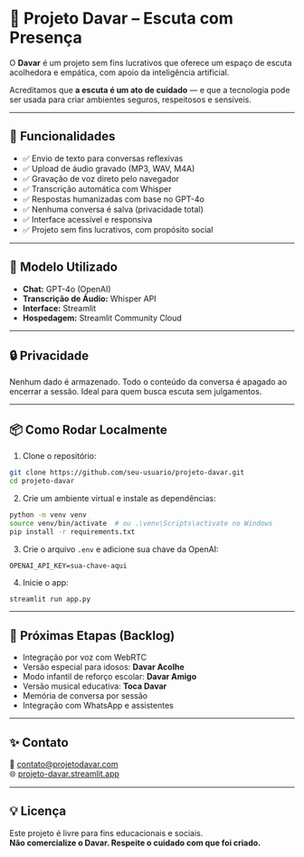 
# 🤖 Projeto Davar – Escuta com Presença

O **Davar** é um projeto sem fins lucrativos que oferece um espaço de escuta acolhedora e empática, com apoio da inteligência artificial.

Acreditamos que **a escuta é um ato de cuidado** — e que a tecnologia pode ser usada para criar ambientes seguros, respeitosos e sensíveis.

---

## 🌟 Funcionalidades

- ✅ Envio de texto para conversas reflexivas
- ✅ Upload de áudio gravado (MP3, WAV, M4A)
- ✅ Gravação de voz direto pelo navegador
- ✅ Transcrição automática com Whisper
- ✅ Respostas humanizadas com base no GPT-4o
- ✅ Nenhuma conversa é salva (privacidade total)
- ✅ Interface acessível e responsiva
- ✅ Projeto sem fins lucrativos, com propósito social

---

## 🧠 Modelo Utilizado

- **Chat:** GPT-4o (OpenAI)
- **Transcrição de Áudio:** Whisper API
- **Interface:** Streamlit
- **Hospedagem:** Streamlit Community Cloud

---

## 🔒 Privacidade

Nenhum dado é armazenado. Todo o conteúdo da conversa é apagado ao encerrar a sessão. Ideal para quem busca escuta sem julgamentos.

---

## 📦 Como Rodar Localmente

1. Clone o repositório:
```bash
git clone https://github.com/seu-usuario/projeto-davar.git
cd projeto-davar
```

2. Crie um ambiente virtual e instale as dependências:
```bash
python -m venv venv
source venv/bin/activate  # ou .\venv\Scripts\activate no Windows
pip install -r requirements.txt
```

3. Crie o arquivo `.env` e adicione sua chave da OpenAI:
```
OPENAI_API_KEY=sua-chave-aqui
```

4. Inicie o app:
```bash
streamlit run app.py
```

---

## 🧪 Próximas Etapas (Backlog)

- Integração por voz com WebRTC
- Versão especial para idosos: **Davar Acolhe**
- Modo infantil de reforço escolar: **Davar Amigo**
- Versão musical educativa: **Toca Davar**
- Memória de conversa por sessão
- Integração com WhatsApp e assistentes

---

## ✨ Contato

📩 contato@projetodavar.com  
🌐 [projeto-davar.streamlit.app](https://projeto-davar.streamlit.app)

---

## 💡 Licença

Este projeto é livre para fins educacionais e sociais.  
**Não comercialize o Davar. Respeite o cuidado com que foi criado.**
